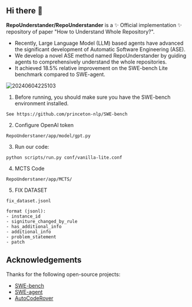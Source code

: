 
## Hi there 👋

**RepoUnderstander/RepoUnderstander** is a ✨ Official implementation ✨ repository of paper "How to Understand Whole Repository?".

- Recently, Large Language Model (LLM) based agents have advanced the significant development of Automatic Software Engineering (ASE).
- We develop a novel ASE method named RepoUnderstander by guiding agents to comprehensively understand the whole repositories.
- It achieved 18.5% relative improvement on the SWE-bench Lite benchmark compared to SWE-agent.


![20240604225103](https://github.com/RepoUnderstander/RepoUnderstander/assets/170649488/7f9a862a-48b1-47d4-a287-dd4705a6d5d3)


1. Before running, you should make sure you have the SWE-bench environment installed.
```
See https://github.com/princeton-nlp/SWE-bench
```

2. Configure OpenAI token
```
RepoUnderstaner/app/model/gpt.py
```

3. Run our code:
```
python scripts/run.py conf/vanilla-lite.conf
```

4. MCTS Code
```
RepoUnderstaner/app/MCTS/
```

5. FIX DATASET
```
fix_dataset.jsonl

format (jsonl):
- instance_id
- signiture_changed_by_rule
- has_additional_info
- additional_info
- problem_statement
- patch
```
## Acknowledgements

Thanks for the following open-source projects:
- [SWE-bench](https://github.com/princeton-nlp/SWE-bench)
- [SWE-agent](https://github.com/princeton-nlp/SWE-agent)
- [AutoCodeRover](https://github.com/nus-apr/auto-code-rover)
